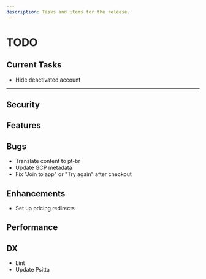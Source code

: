 ```yaml
---
description: Tasks and items for the release.
---
```


# TODO

## Current Tasks

- Hide deactivated account

---

## Security

## Features

## Bugs

- Translate content to pt-br
- Update GCP metadata
- Fix "Join to app" or "Try again" after checkout

## Enhancements

- Set up pricing redirects

## Performance

## DX

- Lint
- Update Psitta
